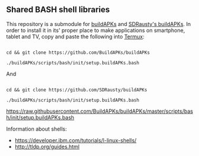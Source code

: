 ## Shared BASH shell libraries 

This repository is a submodule for [buildAPKs](https://github.com/BuildAPKs/buildAPKs) and [SDRausty's buildAPKs](https://github.com/SDRausty/buildAPKs).  In order to install it in its' proper place to make applications on smartphone, tablet and TV, copy and paste the following into [Termux](https://github.com/termux):

```

cd && git clone https://github.com/BuildAPKs/buildAPKs

./buildAPKs/scripts/bash/init/setup.buildAPKs.bash

```

And

```

cd && git clone https://github.com/SDRausty/buildAPKs

./buildAPKs/scripts/bash/init/setup.buildAPKs.bash

```

https://raw.githubusercontent.com/BuildAPKs/buildAPKs/master/scripts/bash/init/setup.buildAPKs.bash

Information about shells: 
   * https://developer.ibm.com/tutorials/l-linux-shells/
   * http://tldp.org/guides.html

<!-- README.md OEF -->
